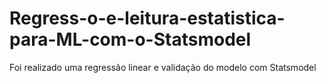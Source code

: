 # Regress-o-e-leitura-estatistica-para-ML-com-o-Statsmodel
Foi realizado uma regressão linear e validação do modelo com Statsmodel
